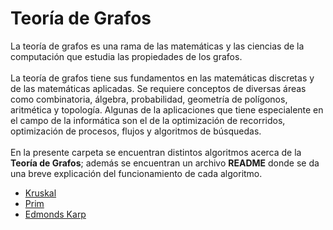 # Teoría de Grafos
La teoría de grafos es una rama de las matemáticas y las ciencias de la computación que estudia las propiedades de los grafos.</br></br>
La teoría de grafos tiene sus fundamentos en las matemáticas discretas y de las matemáticas aplicadas. 
Se requiere conceptos de diversas áreas como combinatoria, álgebra, probabilidad, geometría de polígonos, aritmética y topología. 
Algunas de la aplicaciones que tiene especialente en el campo de la informática son el de la optimización de recorridos, optimización de procesos, flujos y algoritmos de búsquedas.</br></br>
En la presente carpeta se encuentran distintos algoritmos acerca de la **Teoría de Grafos**; además se encuentran un archivo **README** donde se da una breve explicación del funcionamiento de cada algoritmo.

-  [Kruskal](https://github.com/Amy312/Algoritmica/tree/main/Teoria%20de%20Grafos/Kruskal)
-  [Prim](https://github.com/Amy312/Algoritmica/tree/main/Teoria%20de%20Grafos/Prim)
-  [Edmonds Karp]()
